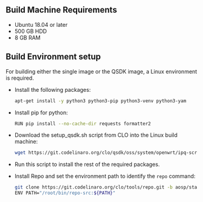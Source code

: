 ## Build Machine Requirements
- Ubuntu 18.04 or later
- 500 GB HDD
- 8 GB RAM

## Build Environment setup

For building either the single image or the QSDK image, a Linux environment is required.

- Install the following packages:
  ```bash
  apt-get install -y python3 python3-pip python3-venv python3-yam
  ```

- Install pip for python:
  ```bash
  RUN pip install --no-cache-dir requests formatter2
  ```

- Download the setup_qsdk.sh script from CLO into the Linux build machine:
  ```bash
  wget https://git.codelinaro.org/clo/qsdk/oss/system/openwrt/ipq-scripts/-/raw/win.platform_tools.1.0/setup_qsdk.sh
  ```

- Run this script to install the rest of the required packages.

- Install Repo and set the environment path to identify the `repo` command:
  ```bash
  git clone https://git.codelinaro.org/clo/tools/repo.git -b aosp/stable /root/bin/repo
  ENV PATH="/root/bin/repo-src:${PATH}"
  ```
